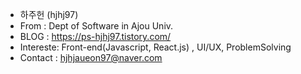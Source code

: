 - 하주헌 (hjhj97)
- From : Dept of Software in Ajou Univ.
- BLOG : https://ps-hjhj97.tistory.com/
- Intereste: Front-end(Javascript, React.js) , UI/UX, ProblemSolving
- Contact : hjhjaueon97@naver.com
